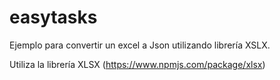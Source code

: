 # easytasks
Ejemplo para convertir un excel a Json utilizando librería XSLX.

Utiliza la librería XLSX (https://www.npmjs.com/package/xlsx)
